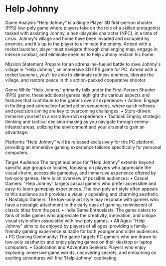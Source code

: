# Help Johnny
Game Analysis
”Help Johnny” is a Single Player 3D first-person shooter (FPS) low-poly game where players take on the role of a skilled protagonist tasked with assisting Johnny, a non-playable character (NPC), in a time of crisis. Johnny's village and home have been invaded and occupied by enemies, and it's up to the player to eliminate the enemy. Armed with a rocket launcher, player must navigate through challenging map, engage in intense combat, and eliminate enemies to help Johnny reclaim his home.

Mission Statement
Prepare for an adrenaline-fueled battle to save Johnny's village in “Help Johnny”, an immersive 3D FPS game for PC. Armed with a rocket launcher, you'll be able to eliminate ruthless enemies, liberate the village, and restore peace in this action-packed cooperative shooter.

Genre
While “Help Johnny” primarily falls under the First-Person Shooter (FPS) genre, these additional genres highlight the various aspects and features that contribute to the game's overall experience:
•	Action: Engage in thrilling and adrenaline-fueled action sequences, where quick reflexes and precision aiming are key to overcoming challenges.
•	Story-driven: Immerse yourself in a narrative-rich experience
•	Tactical: Employ strategic thinking and tactical decision-making as you navigate through enemy-infested areas, utilizing the environment and your arsenal to gain an advantage.

Platforms
“Help Johnny” will be released exclusively for the PC platform, providing an immersive gaming experience tailored specifically for personal computers.

Target Audience
The target audience for “Help Johnny” extends beyond specific age groups or locales, focusing on players who appreciate the visual charm, accessible gameplay, and immersive experience offered by low-poly games. Here is an overview of possible audiences:
•	Casual Gamers: “Help Johnny” targets casual gamers who prefer accessible and easy-to-learn gameplay experiences. The low-poly art style often appeals to this audience as it provides a visually appealing and charming aesthetic.
•	Nostalgic Gamers: The low-poly art style may resonate with gamers who have a nostalgic attachment to the early days of gaming, reminiscent of classic titles from the past.
•	Indie Game Enthusiasts: The game caters to fans of indie games who appreciate the creativity, innovation, and unique visual style often associated with low-poly games.
•	All Ages: “Help Johnny” aims to be enjoyed by players of all ages, providing a family-friendly gaming experience suitable for both younger and older audiences.
•	PC Gaming Community: The game targets PC gamers who are drawn to low-poly aesthetics and enjoy playing games on their desktop or laptop computers.
•	Exploration and Adventure Seekers: Players who enjoy exploring immersive game worlds, uncovering secrets, and embarking on exciting adventures will find 'Help Johnny' captivating.

